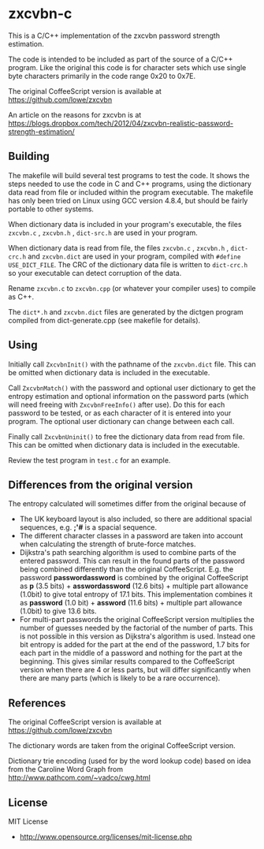 # zxcvbn-c
This is a C/C++ implementation of the zxcvbn password strength estimation.

The code is intended to be included as part of the source of a C/C++ program. Like the
original this code is for character sets which use single byte characters primarily in the
code range 0x20 to 0x7E.

The original CoffeeScript version is available at 
 https://github.com/lowe/zxcvbn

An article on the reasons for zxcvbn is at
https://blogs.dropbox.com/tech/2012/04/zxcvbn-realistic-password-strength-estimation/

## Building

The makefile will build several test programs to test the code. It shows the steps needed
to use the code in C and C++ programs, using the dictionary data read from file or included
within the program executable.
The makefile has only been tried on Linux using GCC version 4.8.4, but should be fairly
portable to other systems.

When dictionary data is included in your program's executable, the files `zxcvbn.c` ,
`zxcvbn.h` , `dict-src.h` are used in your program. 

When dictionary data is read from file, the files `zxcvbn.c` , `zxcvbn.h` ,  `dict-crc.h`
and `zxcvbn.dict` are used in your program, compiled with `#define USE_DICT_FILE`. The CRC
of the dictionary data file is written to `dict-crc.h` so your executable can detect
corruption of the data.

Rename `zxcvbn.c` to `zxcvbn.cpp` (or whatever your compiler uses) to compile as C++.

The `dict*.h` and `zxcvbn.dict` files are generated by the dictgen program compiled from
dict-generate.cpp (see makefile for details).

## Using

Initially call `ZxcvbnInit()` with the pathname of the `zxcvbn.dict` file. This can be
omitted when dictionary data is included in the executable.

Call `ZxcvbnMatch()` with the password and optional user dictionary to get the entropy
estimation and optional information on the password parts (which will need freeing with
`ZxcvbnFreeInfo()` after use). Do this for each password to be tested, or as each character
of it is entered into your program. The optional user dictionary can change between each
call.

Finally call `ZxcvbnUninit()` to free the dictionary data from read from file. This can be
omitted when dictionary data is included in the executable.

Review the test program in `test.c` for an example.


## Differences from the original version

The entropy calculated will sometimes differ from the original because of

* The UK keyboard layout is also included, so there are additional spacial sequences, e.g.
**;'#** is a spacial sequence.
* The different character classes in a password are taken into account when calculating the
strength of brute-force matches.
* Dijkstra's path searching algorithm is used to combine parts of the entered password. This
can result in the found parts of the password being combined differently than the
original CoffeeScript. E.g. the password **passwordassword**
is combined by the original CoffeeScript as **p** (3.5 bits) + **asswordassword** (12.6
bits) + multiple part allowance (1.0bit) to give total entropy of 17.1 bits. This
implementation combines it as **password** (1.0 bit) + **assword** (11.6 bits) + multiple
part allowance (1.0bit) to give 13.6 bits.
* For multi-part passwords the original CoffeeScript version multiplies the number of
guesses needed by the factorial of the number of parts. This is not possible in this
version as Dijkstra's algorithm is used. Instead one bit entropy is added for the part at the
end of the password, 1.7 bits for each part in the middle of a password and nothing
for the part at the beginning. This gives similar results compared to the CoffeeScript
version when there are 4 or less parts, but will differ significantly when there are many
parts (which is likely to be a rare occurrence).


## References

The original CoffeeScript version is available at 
 https://github.com/lowe/zxcvbn

The dictionary words are taken from the original CoffeeScript version.

Dictionary trie encoding (used for by the word lookup code) based on idea from the Caroline
Word Graph from
http://www.pathcom.com/~vadco/cwg.html

## License

MIT License

* http://www.opensource.org/licenses/mit-license.php

